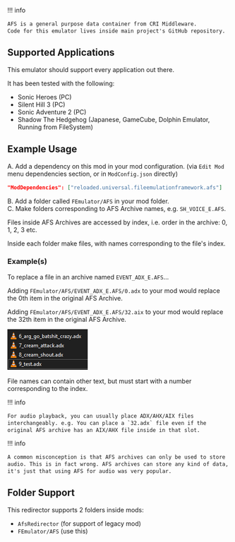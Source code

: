 !!! info

    AFS is a general purpose data container from CRI Middleware.  
    Code for this emulator lives inside main project's GitHub repository.  

## Supported Applications

This emulator should support every application out there.  

It has been tested with the following:  
- Sonic Heroes (PC)  
- Silent Hill 3 (PC)  
- Sonic Adventure 2 (PC)  
- Shadow The Hedgehog (Japanese, GameCube, Dolphin Emulator, Running from FileSystem)  

## Example Usage

A. Add a dependency on this mod in your mod configuration. (via `Edit Mod` menu dependencies section, or in `ModConfig.json` directly)

```json
"ModDependencies": ["reloaded.universal.fileemulationframework.afs"]
```

B. Add a folder called `FEmulator/AFS` in your mod folder.  
C. Make folders corresponding to AFS Archive names, e.g. `SH_VOICE_E.AFS`.  

Files inside AFS Archives are accessed by index, i.e. order in the archive: 0, 1, 2, 3 etc.  


Inside each folder make files, with names corresponding to the file's index.  

### Example(s)

To replace a file in an archive named `EVENT_ADX_E.AFS`...

Adding `FEmulator/AFS/EVENT_ADX_E.AFS/0.adx` to your mod would replace the 0th item in the original AFS Archive.

Adding `FEmulator/AFS/EVENT_ADX_E.AFS/32.aix` to your mod would replace the 32th item in the original AFS Archive.

![example](../images/afs/afs_example.png)

File names can contain other text, but must start with a number corresponding to the index.  

!!! info 

    For audio playback, you can usually place ADX/AHX/AIX files interchangeably. e.g. You can place a `32.adx` file even if the original AFS archive has an AIX/AHX file inside in that slot. 

!!! info 

    A common misconception is that AFS archives can only be used to store audio. This is in fact wrong. AFS archives can store any kind of data, it's just that using AFS for audio was very popular.

## Folder Support

This redirector supports 2 folders inside mods:  
- `AfsRedirector` (for support of legacy mod)  
- `FEmulator/AFS` (use this)